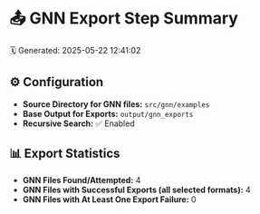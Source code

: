 # 📤 GNN Export Step Summary

🗓️ Generated: 2025-05-22 12:41:02

## ⚙️ Configuration
- **Source Directory for GNN files:** `src/gnn/examples`
- **Base Output for Exports:** `output/gnn_exports`
- **Recursive Search:** ✅ Enabled

## 📊 Export Statistics
- **GNN Files Found/Attempted:** 4
- **GNN Files with Successful Exports (all selected formats):** 4
- **GNN Files with At Least One Export Failure:** 0
